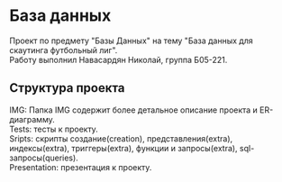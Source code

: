 # База данных

Проект по предмету "Базы Данных" на тему "База данных для скаутинга футбольный лиг".  
Работу выполнил Навасардян Николай, группа Б05-221.

## Структура проекта
IMG: Папка IMG содержит более детальное описание проекта и ER-диаграмму.  
Tests: тесты к проекту.  
Sripts: скрипты создание(creation), представления(extra), индексы(extra), триггеры(extra), функции и запросы(extra), sql-запросы(queries).  
Presentation: презентация к проекту.  

